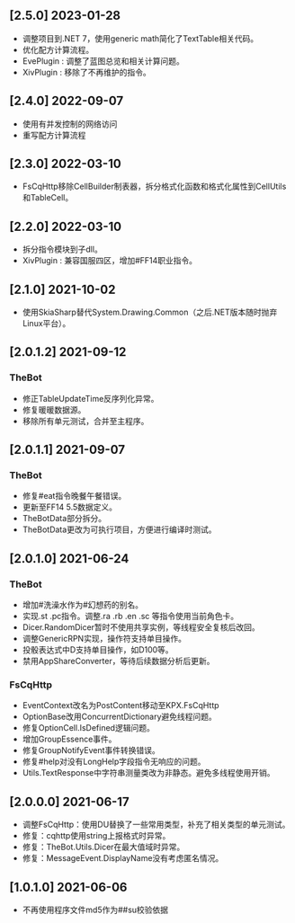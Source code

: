 ﻿## [2.5.0] 2023-01-28
- 调整项目到.NET 7，使用generic math简化了TextTable相关代码。
- 优化配方计算流程。
- EvePlugin : 调整了蓝图总览和相关计算问题。
- XivPlugin : 移除了不再维护的指令。

## [2.4.0] 2022-09-07
- 使用有并发控制的网络访问
- 重写配方计算流程

## [2.3.0] 2022-03-10
- FsCqHttp移除CellBuilder制表器，拆分格式化函数和格式化属性到CellUtils和TableCell。

## [2.2.0] 2022-03-10
- 拆分指令模块到子dll。
- XivPlugin : 兼容国服四区，增加#FF14职业指令。

## [2.1.0] 2021-10-02
- 使用SkiaSharp替代System.Drawing.Common（之后.NET版本随时抛弃Linux平台）。

## [2.0.1.2] 2021-09-12

### TheBot
- 修正TableUpdateTime反序列化异常。
- 修复暖暖数据源。
- 移除所有单元测试，合并至主程序。

## [2.0.1.1] 2021-09-07

### TheBot
- 修复#eat指令晚餐午餐错误。
- 更新至FF14 5.5数据定义。
- TheBotData部分拆分。
- TheBotData更改为可执行项目，方便进行编译时测试。

## [2.0.1.0] 2021-06-24

### TheBot
- 增加#洗澡水作为#幻想药的别名。
- 实现.st .pc指令。调整.ra .rb .en .sc 等指令使用当前角色卡。
- Dicer.RandomDicer暂时不使用共享实例，等线程安全复核后改回。
- 调整GenericRPN实现，操作符支持单目操作。
- 投骰表达式中D支持单目操作，如D100等。
- 禁用AppShareConverter，等待后续数据分析后更新。

### FsCqHttp
- EventContext改名为PostContent移动至KPX.FsCqHttp
- OptionBase改用ConcurrentDictionary避免线程问题。
- 修复OptionCell.IsDefined逻辑问题。
- 增加GroupEssence事件。
- 修复GroupNotifyEvent事件转换错误。
- 修复#help对没有LongHelp字段指令无响应的问题。
- Utils.TextResponse中字符串测量类改为非静态。避免多线程使用开销。

## [2.0.0.0] 2021-06-17
- 调整FsCqHttp：使用DU替换了一些常用类型，补充了相关类型的单元测试。
- 修复：cqhttp使用string上报格式时异常。
- 修复：TheBot.Utils.Dicer在最大值域时异常。
- 修复：MessageEvent.DisplayName没有考虑匿名情况。

## [1.0.1.0] 2021-06-06
- 不再使用程序文件md5作为##su校验依据